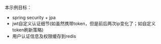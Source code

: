 本示例目标：
- spring security + jpa
- jwt自定义认证细节(如虽然携带token，但是前后两次ip变化了；如自定义token刷新策略)
- 用户认证信息及权限缓存到redis